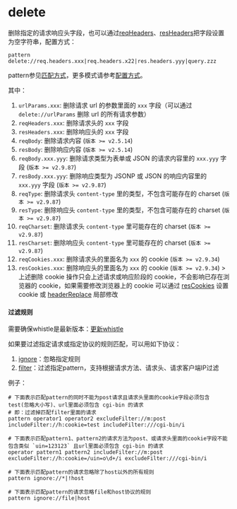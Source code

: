 # delete

删除指定的请求响应头字段，也可以通过[reqHeaders](reqHeaders.html)、[resHeaders](resHeaders.html)把字段设置为空字符串，配置方式：

	pattern delete://req.headers.xxx|req.headers.x22|res.headers.yyy|query.zzz

pattern参见[匹配方式](../pattern.html)，更多模式请参考[配置方式](../mode.html)。

其中：

1. `urlParams.xxx`: 删除请求 url 的参数里面的 `xxx` 字段（可以通过 `delete://urlParams` 删除 url 的所有请求参数）
2. `reqHeaders.xxx`: 删除请求头的 `xxx` 字段
3. `resHeaders.xxx`: 删除响应头的 `xxx` 字段
4. `reqBody`: 删除请求内容 (`版本 >= v2.5.14`)
5. `resBody`: 删除响应内容 (`版本 >= v2.5.14`)
6. `reqBody.xxx.yyy`: 删除请求类型为表单或 JSON 的请求内容里的 `xxx.yyy` 字段  (`版本 >= v2.9.87`)
7. `resBody.xxx.yyy`: 删除响应类型为 JSONP 或 JSON 的响应内容里的 `xxx.yyy` 字段  (`版本 >= v2.9.87`)
8. `reqType`: 删除请求头 `content-type` 里的类型，不包含可能存在的 charset (`版本 >= v2.9.87`)
9. `resType`: 删除响应头 `content-type` 里的类型，不包含可能存在的 charset (`版本 >= v2.9.87`)
10. `reqCharset`: 删除请求头 `content-type` 里可能存在的 charset (`版本 >= v2.9.87`)
11. `resCharset`: 删除响应头 `content-type` 里可能存在的 charset (`版本 >= v2.9.87`)
12. `reqCookies.xxx`: 删除请求头的里面名为 `xxx` 的 cookie (`版本 >= v2.9.34`)
13. `resCookies.xxx`: 删除响应头的里面名为 `xxx` 的 cookie (`版本 >= v2.9.34`)
		> 上述删除 cookie 操作只会上述请求或响应阶段的 cookie，不会影响已存在浏览器的 cookie，如果需要修改浏览器上的 cookie 可以通过 [resCookies](./resCookies.html) 设置 cookie 或 [headerReplace](./headerReplace.html) 局部修改

#### 过滤规则
需要确保whistle是最新版本：[更新whistle](../update.html)

如果要过滤指定请求或指定协议的规则匹配，可以用如下协议：

1. [ignore](./ignore.html)：忽略指定规则
2. [filter](./filter.html)：过滤指定pattern，支持根据请求方法、请求头、请求客户端IP过滤

例子：

```
# 下面表示匹配pattern的同时不能为post请求且请求头里面的cookie字段必须包含test(忽略大小写)、url里面必须包含 cgi-bin 的请求
# 即：过滤掉匹配filter里面的请求
pattern operator1 operator2 excludeFilter://m:post includeFilter://h:cookie=test includeFilter:///cgi-bin/i

# 下面表示匹配pattern1、pattern2的请求方法为post、或请求头里面的cookie字段不能包含类似 `uin=123123` 且url里面必须包含 cgi-bin 的请求
operator pattern1 pattern2 includeFilter://m:post excludeFilter://h:cookie=/uin=o\d+/i excludeFilter:///cgi-bin/i

# 下面表示匹配pattern的请求忽略除了host以外的所有规则
pattern ignore://*|!host

# 下面表示匹配pattern的请求忽略file和host协议的规则
pattern ignore://file|host
```
